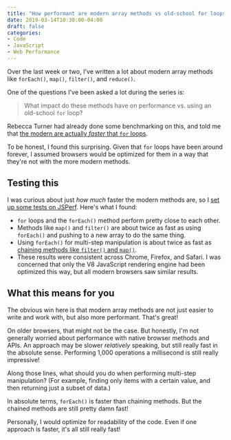 ```yaml
---
title: "How performant are modern array methods vs old-school for loops in vanilla JS?"
date: 2019-03-14T10:30:00-04:00
draft: false
categories:
- Code
- JavaScript
- Web Performance
---
```


Over the last week or two, I've written a lot about modern array methods like `forEach()`, `map()`, `filter()`, and `reduce()`.

One of the questions I've been asked a lot during the series is:

> What impact do these methods have on performance vs. using an old-school `for` loop?

Rebecca Turner had already done some benchmarking on this, and told me that [the modern are actually *faster* that `for` loops](https://twitter.com/ReBeccaOrg/status/1105265216990765056).

To be honest, I found this surprising. Given that `for` loops have been around forever, I assumed browsers would be optimized for them in a way that they're not with the more modern methods.

## Testing this

I was curious about just *how much* faster the modern methods are, so I [set up some tests on JSPerf](https://jsperf.com/modern-vs-old-loops). Here's what I found:

- `for` loops and the `forEach()` method perform pretty close to each other.
- Methods like `map()` and `filter()` are about twice as fast as using `forEach()` and pushing to a new array to do the same thing.
- Using `forEach()` for multi-step manipulation is about twice as fast as [chaining methods like `filter()` and `map()`](/chaining-array-methods-in-vanilla-js/).
- These results were consistent across Chrome, Firefox, and Safari. I was concerned that only the V8 JavaScript rendering engine had been optimized this way, but all modern browsers saw similar results.

## What this means for you

The obvious win here is that modern array methods are not just easier to write and work with, but also more performant. That's great!

On older browsers, that might not be the case. But honestly, I'm not generally worried about performance with native browser methods and APIs. An approach may be slower *relatively* speaking, but still really fast in the absolute sense. Performing 1,000 operations a millisecond is still really impressive!

Along those lines, what should you do when performing multi-step manipulation? (For example, finding only items with a certain value, and then returning just a subset of data.)

In absolute terms, `forEach()` is faster than chaining methods. But the chained methods are still pretty damn fast!

Personally, I would optimize for readability of the code. Even if one approach is faster, it's all still really fast!